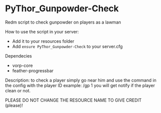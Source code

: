 # PyThor_Gunpowder-Check
Redm script to check gunpowder on players as a lawman

How to use the script in your server:

- Add it to your resources folder
- Add `ensure PyThor_Gunpowder-Check` to your server.cfg

Dependecies 
- vorp-core
- feather-progressbar

Description:
to check a player simply go near him and use the command in the config with the player ID 
example: /gp 1
you will get notify if the player clean or not.

PLEASE DO NOT CHANGE THE RESOURCE NAME TO GIVE CREDIT (please)!